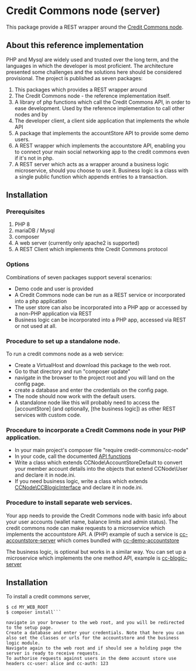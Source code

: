 # Credit Commons node (server)

This package provide a REST wrapper around the [Credit Commons node](cc-node).

## About this reference implementation
PHP and Mysql are widely used and trusted over the long term, and the languages in which the developer is most proficient. The architecture presented some challenges and the solutions here should be considered provisional. The project is published as seven packages:

1. This packages which provides a REST wrapper around
1. The Credit Commons node - the reference implementation itself.
1. A library of php functions which call the Credit Commons API, in order to ease development. Used by the reference implementation to call other nodes and by
1. The developer client, a client side application that implements the whole API
1. A package that implements the accountStore API to provide some demo users.
1. A REST wrapper which implements the accountstore API, enabling you to connect your main social networking app to the credit commons even if it's not in php.
1. A REST server which acts as a wrapper around a business logic microservice, should you choose to use it. Business logic is a class with a single public function which appends entries to a transaction.

## Installation
### Prerequisites
1. PHP 8
1. mariaDB / Mysql
1. composer
1. A web server (currently only apache2 is supported)
1. A REST Client which implements thte Credit Commons protocol

### Options
Combinations of seven packages support several scenarios:

- Demo code and user is provided
- A Credit Commons node can be run as a REST service or incorporated into a php application
- The user store can also be incorporated into a PHP app or accessed by a non-PHP application via REST
- Business logic can be incorporated into a PHP app, accessed via REST or not used at all.

### Procedure to set up a standalone node.
To run a credit commons node as a web service:

- Create a VirtualHost and download this package to the web root.
- Go to that directory and run "composer update"
- navigate in the browser to the project root and you will land on the config page.
- create a database and enter the credentials on the config page.
- The node should now work with the default users.
- A standalone node like this will probably need to access the [accountStore] (and optionally, [the business logic]) as other REST services with custom code.

### Procedure to incorporate a Credit Commons node in your PHP application.

- In your main project's composer file "require credit-commons/cc-node"
- In your code, call the documented [API functions](https://gitlab.com/credit-commons/cc-php-lib/-/blob/master/docs/credit-commons-openapi-3.0.yml)
- Write a class which extends CCNode\AccountStoreDefault to convert your member account details into the objects that extend CCNode\User and declare it in node.ini.
- If you need business logic, write a class which extends [CCNode\CCBlogicInterface]() and declare it in node.ini.

### Procedure to install separate web services.

Your app needs to provide the Credit Commons node with basic info about your user accounts (wallet name, balance limits and admin status). The credit commons node can make requests to a microservice which implements the accountstore API. A (PHP) example of such a service is [cc-accountstore-server](blah) which comes bundled with [cc-demo-accountstore](blah)

The business logic, is optional but works in a similar way. You can set up a microservice which implements the one method API, example is [cc-blogic-server](blah)

## Installation
To install a credit commons server,
```$ git clone https://gitlab.com/credit-commons/cc-server.git MY_WEB_ROOT
$ cd MY_WEB_ROOT
$ composer install```

navigate in your browser to the web root, and you will be redirected to the setup page.
Create a database and enter your credentials. Note that here you can also set the classes or urls for the accountstore and the business logic module.
Navigate again to the web root and if should see a holding page the server is ready to receive requests.
To authorise requests against users in the demo account store use headers cc-user: alice and cc-auth: 123
